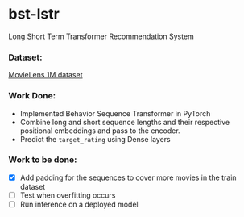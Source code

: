 # bst-lstr
Long Short Term Transformer Recommendation System

### Dataset:
[MovieLens 1M dataset](https://grouplens.org/datasets/movielens/1m/)

### Work Done:

- Implemented Behavior Sequence Transformer in PyTorch
- Combine long and short sequence lengths and their respective positional embeddings and pass to the encoder.
- Predict the `target_rating` using Dense layers

### Work to be done:

- [x] Add padding for the sequences to cover more movies in the train dataset
- [ ] Test when overfitting occurs
- [ ] Run inference on a deployed model
